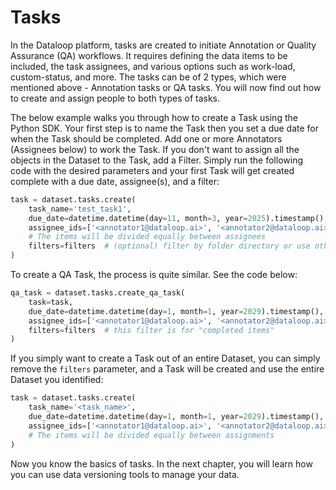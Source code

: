 # Tasks

In the Dataloop platform, tasks are created to initiate Annotation or Quality Assurance (QA) workflows. It requires defining the data items to be included, the task assignees, and various options such as work-load, custom-status, and more. The tasks can be of 2 types, which were mentioned above - Annotation tasks or QA tasks. You will now find out how to create and assign people to both types of tasks.

The below example walks you through how to create a Task using the Python SDK.  Your first step is to name the Task then you set a due date for when the Task should be completed.  Add one or more Annotators (Assignees below) to work the Task.  If you don't want to assign all the objects in the Dataset to the Task, add a Filter. Simply run the following code with the desired parameters and your first Task will get created complete with a due date, assignee(s), and a filter:

```python
task = dataset.tasks.create(
    task_name='test_task1',
    due_date=datetime.datetime(day=11, month=3, year=2025).timestamp(),
    assignee_ids=['<annotator1@dataloop.ai>', '<annotator2@dataloop.ai>'],
    # The items will be divided equally between assignees
    filters=filters  # (optional) filter by folder directory or use other filters
)
```

To create a QA Task, the process is quite similar. See the code below:

```python
qa_task = dataset.tasks.create_qa_task(
    task=task,
    due_date=datetime.datetime(day=1, month=1, year=2029).timestamp(),
    assignee_ids=['<annotator1@dataloop.ai>', '<annotator2@dataloop.ai>'],
    filters=filters  # this filter is for "completed items"
)
```

If you simply want to create a Task out of an entire Dataset, you can simply remove the `filters` parameter, and a Task will be created and use the entire Dataset you identified:

```python
task = dataset.tasks.create(
    task_name='<task_name>',
    due_date=datetime.datetime(day=1, month=1, year=2029).timestamp(),
    assignee_ids=['<annotator1@dataloop.ai>', '<annotator2@dataloop.ai>']
    # The items will be divided equally between assignments
)
```

Now you know the basics of tasks. In the next chapter, you will learn how you can use data versioning tools to manage your data.

